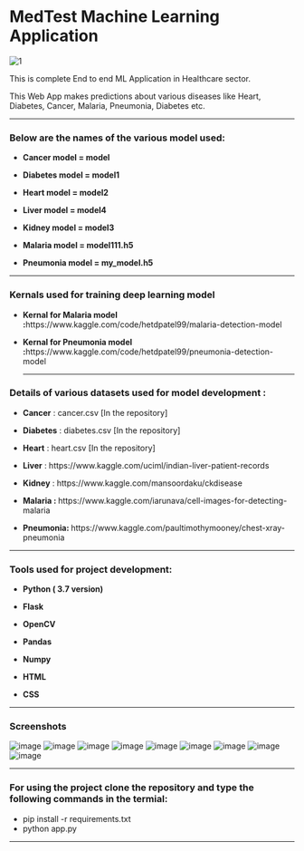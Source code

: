 # MedTest Machine Learning Application

![1](https://user-images.githubusercontent.com/61036755/94990314-c13b7800-0598-11eb-96ab-94e243e019f2.jpg)
<p> This is complete End to end ML Application in Healthcare sector.</p>
<p>This Web App makes predictions about various diseases like Heart, Diabetes, Cancer, Malaria, Pneumonia, Diabetes etc.</p>

<hr>
<h3> Below are the names of the various model used:</h3>
<ul>
<li><p><b>Cancer model = model</b></p></li>
<li><p><b>Diabetes model = model1</b></p></li>
<li><p><b>Heart model = model2</b></p></li>
<li><p><b>Liver model = model4</b></p></li>
<li><p><b>Kidney model = model3</b></p></li>

<li><p><b>Malaria model = model111.h5</b></p></li>
<li><p><b>Pneumonia model = my_model.h5</b></p></li>
</ul>
<hr>

<h3> Kernals used for training deep learning model </h3>
<ul>
<li><p><b>Kernal for Malaria model :</b>https://www.kaggle.com/code/hetdpatel99/malaria-detection-model</p></li>

<li><p><b>Kernal for Pneumonia model :</b>https://www.kaggle.com/code/hetdpatel99/pneumonia-detection-model</p></li>
<hr>
</ul>

<h3> Details of various datasets used for model development : </h3>
<ul>
<li><p><b>Cancer</b> : cancer.csv [In the repository]</p></li>
<li><p><b>Diabetes</b> : diabetes.csv [In the repository]</p></li>
<li><p><b>Heart</b> : heart.csv [In the repository]</p></li>
<li><p><b>Liver</b> : https://www.kaggle.com/uciml/indian-liver-patient-records </p></li>
<li><p><b>Kidney</b> : https://www.kaggle.com/mansoordaku/ckdisease </p></li>

<li><p><b>Malaria : </b> https://www.kaggle.com/iarunava/cell-images-for-detecting-malaria </p></li>
<li><p><b>Pneumonia: </b> https://www.kaggle.com/paultimothymooney/chest-xray-pneumonia </p></li>
</ul>

<hr>

<h3> Tools used for project development: </h3>
<ul>
<li><p><b>Python ( 3.7 version)</b></p></li>
<li><p><b>Flask</b></p></li>
<li><p><b>OpenCV</b></p></li>
<li><p><b>Pandas</b></p></li>
<li><p><b>Numpy</b></p></li>
<li><p><b>HTML</b></p></li>
<li><p><b>CSS</b></p></li>
</ul>

<hr>

<h3> Screenshots </h3>

![image](https://github.com/user-attachments/assets/1fa81fd9-cd06-4ff5-b501-519eb565fbb3)
![image](https://github.com/user-attachments/assets/5f66bbe8-1433-4976-a998-dddba6affcaa)
![image](https://github.com/user-attachments/assets/3d553f93-fc2c-48d1-9eb4-9853526d3a06)
![image](https://github.com/user-attachments/assets/f4ddc0dc-6d19-4fc0-a015-d35612d18bf5)
![image](https://github.com/user-attachments/assets/da8fd55c-6500-40a0-8e3a-9479a95d087e)
![image](https://github.com/user-attachments/assets/4972a695-42a4-47d0-8f90-ffede45e4dd6)
![image](https://github.com/user-attachments/assets/3d5d1556-1680-47d0-bd88-be68e51a3af0)
![image](https://github.com/user-attachments/assets/e402e2bd-206e-4fb8-be80-2a62dabe1ced)
![image](https://github.com/user-attachments/assets/4900b8a3-1554-4183-b259-6f383cf406d3)



<hr>
 <h3> For using the project clone the repository and type the following commands in the termial: </h3>
 <ul>
  <li> pip install -r requirements.txt</li>
  <li> python app.py</li>
  </ul>
  
  <hr>
  

